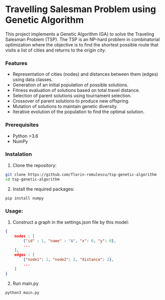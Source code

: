 # Travelling Salesman Problem using Genetic Algorithm

This project implements a Genetic Algorithm (GA) to solve the Traveling Salesman Problem (TSP). The TSP is an NP-hard problem in combinatorial optimization where the objective is to find the shortest possible route that visits a list of cities and returns to the origin city.

### Features
- Representation of cities (nodes) and distances between them (edges) using data classes.
- Generation of an initial population of possible solutions.
- Fitness evaluation of solutions based on total travel distance.
- Selection of parent solutions using tournament selection.
- Crossover of parent solutions to produce new offspring.
- Mutation of solutions to maintain genetic diversity.
- Iterative evolution of the population to find the optimal solution.

### Prerequisites
- Python >3.6
- NumPy

### Instalation
1. Clone the repository:
 ```bash
 git clone https://github.com/florin-romulescu/tsp-genetic-algorithm
 cd tsp-genetic-algorithm
 ```

 2. Install the required packages:
 ```bash
 pip install numpy
 ```

 ### Usage:
 1. Construct a graph in the settings.json file by this model:
```json
{
    nodes : [
        {"id" : 1, "name" : "A", "x": 0, "y": 0},
        ...
    ],
    edges : [
        {"node1": 1, "node2": 2, "distance": 2},
        ...
    ]
}
```
2. Run main.py
```bash
python3 main.py
```
